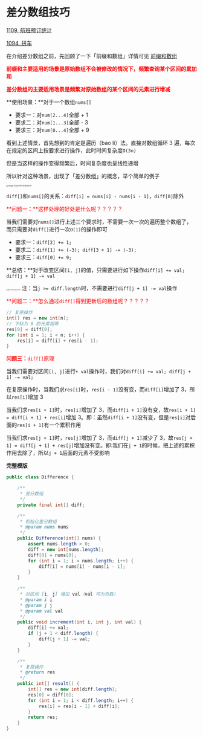# 差分数组技巧

[1109. 航班预订统计](https://leetcode-cn.com/problems/corporate-flight-bookings/)

[1094. 拼车](https://leetcode-cn.com/problems/car-pooling/)



在介绍差分数组之前，先回顾了一下「前缀和数组」详情可见 [前缀和数组](./前缀和数组.html)

**<font color='red'>前缀和主要适用的场景是原始数组不会被修改的情况下，频繁查询某个区间的累加和</font>**

**<font color='red'>差分数组的主要适用场景是频繁对原始数组的某个区间的元素进行增减</font>**



**使用场景：**对于一个数组`nums[]`

- 要求一：对`num[2...4]`全部 + 1
- 要求二：对`num[1...3]`全部 - 3
- 要求三：对`num[0...4]`全部 + 9

看到上述情景，首先想到的肯定是遍历（bao li）法。直接对数组循环 3 遍，每次在规定的区间上按要求进行操作，此时时间复杂度`O(3n)`

但是当这样的操作变得频繁后，时间复杂度也呈线性递增

所以针对这种场景，出现了「差分数组」的概念，举个简单的例子

<img src="https://cdn.jsdelivr.net/gh/LFool/image-hosting@master/20220407/1036101649298970IqiB0Himage-20220407103610070.png" alt="image-20220407103610070" style="zoom: 33%;" />

`diff[]`和`nums[]`的关系：`diff[i] = nums[i] - nums[i - 1]`，`diff[0]`除外

<font color='red'>**问题一：**这样处理的好处是什么呢？？？？？</font>

当我们需要对`nums[]`进行上述三个要求时，不需要一次一次的遍历整个数组了，而只需要对`diff[]`进行一次`O(1)`的操作即可

- 要求一：`diff[2] += 1;`
- 要求二：`diff[1] += (-3); diff[3 + 1] -= (-3);`
- 要求三：`diff[0] += 9;`

**总结：**对于改变区间`[i, j]`的值，只需要进行如下操作`diff[i] += val; diff[j + 1] -= val`

<img src="https://cdn.jsdelivr.net/gh/LFool/image-hosting@master/20220226/16402516458648251645864825235pN5IJY.png" alt="image-20220226164025008" style="zoom:18%;" /> 注：当`j >= diff.length`时，不需要进行`diff[j + 1] -= val`操作

<font color='red'>**问题二：**怎么通过`diff[]`得到更新后的数组呢？？？？？</font>

```java
// 复原操作
int[] res = new int[n];
// 下标为 0 的元素相等
res[0] = diff[0];
for (int i = 1; i < n; i++) {
    res[i] = diff[i] + res[i - 1];
}
```

<font color='red'>**问题三：**`diff[]`原理</font>

当我们需要对区间`[i, j]`进行`+ val`操作时，我们对`diff[i] += val; diff[j + 1] -= val;`

在复原操作时，当我们求`res[i]`时，`res[i - 1]`没有变，而`diff[i]`增加了 3，所以`res[i]`增加 3

当我们求`res[i + 1]`时，`res[i]`增加了 3，而`diff[i + 1]`没有变，故`res[i + 1] = diff[i + 1] + res[i]`增加 3。即：虽然`diff[i + 1]`没有变，但是`res[i]`对后面的`res[i + 1]`有一个累积作用

当我们求`res[j + 1]`时，`res[j]`增加了 3，而`diff[j + 1]`减少了 3，故`res[j + 1] = diff[j + 1] + res[j]`增加没有变。即:我们在`j + 1`的时候，把上述的累积作用去除了，所以`j + 1`后面的元素不受影响



**完整模版**

```java
public class Difference {

    /**
     * 差分数组
     */
    private final int[] diff;

    /**
     * 初始化差分数组
     * @param nums nums
     */
    public Difference(int[] nums) {
        assert nums.length > 0;
        diff = new int[nums.length];
        diff[0] = nums[0];
        for (int i = 1; i < nums.length; i++) {
            diff[i] = nums[i] - nums[i - 1];
        }
    }

    /**
     * 对区间 [i, j] 增加 val（val 可为负数）
     * @param i i
     * @param j j
     * @param val val
     */
    public void increment(int i, int j, int val) {
        diff[i] += val;
        if (j + 1 < diff.length) {
            diff[j + 1] -= val;
        }
    }

    /**
     * 复原操作
     * @return res
     */
    public int[] result() {
        int[] res = new int[diff.length];
        res[0] = diff[0];
        for (int i = 1; i < diff.length; i++) {
            res[i] = res[i - 1] + diff[i];
        }
        return res;
    }
}
```



